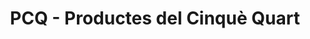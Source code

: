 ---
title: "PCQ - Productes del Cinquè Quart"
url: /barcelona/pcq-productes-del-cinque-quart/
shop: carnicero
---